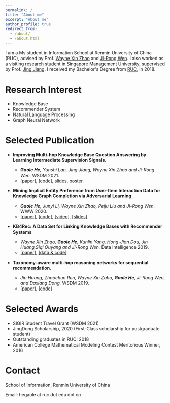 ```yaml
---
permalink: /
title: "About me"
excerpt: "About me"
author_profile: true
redirect_from: 
  - /about/
  - /about.html
---
```


I am a Ms student in Information School at Renmin University of China (RUC), advised by Prof. [Wayne Xin Zhao](http://playbigdata.ruc.edu.cn/batmanfly/) and [Ji-Rong Wen](https://scholar.google.co.jp/citations?user=tbxCHJgAAAAJ). I also worked as a visiting research student in Singapore Management University, supervised by Prof. [Jing Jiang](http://www.mysmu.edu/faculty/jingjiang/). I received my Bachelor's Degree from [RUC](https://ruc.edu.cn/), in 2018.


Research Interest
======
- Knowledge Base
- Recommender System
- Natural Language Processing
- Graph Neural Network


Selected Publication
======
- **Improving Multi-hop Knowledge Base Question Answering by Learning Intermediate Supervision Signals.**
  - ***Gaole He**, Yunshi Lan, Jing Jiang, Wayne Xin Zhao and Ji-Rong Wen.* WSDM 2021.
  - [[paper]](http://RichardHGL.github.io/files/wsdm2021.pdf), [[code]](https://github.com/RichardHGL/WSDM2021_NSM), [slides](https://github.com/RichardHGL/WSDM2021_NSM/blob/main/presentation/wsdm_slides_ver2.pptx), [poster](https://github.com/RichardHGL/WSDM2021_NSM/blob/main/presentation/wsdm-poster.pdf).

- **Mining Implicit Entity Preference from User-Item Interaction Data for Knowledge Graph Completion via Adversarial Learning.**
  - ***Gaole He**, Junyi Li, Wayne Xin Zhao, Peiju Liu and Ji-Rong Wen.* WWW 2020.
  - [[paper]](http://RichardHGL.github.io/files/www2020.pdf), [[code]](https://github.com/RichardHGL/UPGAN), [[video]](https://www.youtube.com/watch?v=SABAIvhhMm0&list=PLJNwhMK_V7EyZCUt6SjW4JthoM9-QiHMZ&index=43), [[slides]](https://github.com/RichardHGL/UPGAN/blob/master/www_slides.pptx)

- **KB4Rec: A Data Set for Linking Knowledge Bases with Recommender Systems**
  - *Wayne Xin Zhao, **Gaole He**, Kunlin Yang, Hong-Jian Dou, Jin Huang,Siqi Ouyang and Ji-Rong Wen.* Data Intelligence 2019.
  - [[paper]](http://RichardHGL.github.io/files/KB4Rec.pdf), [[data & code]](https://github.com/RUCDM/KB4Rec)

- **Taxonomy-aware multi-hop reasoning networks for sequential recommendation.**
  - *Jin Huang, Zhaochun Ren, Wayne Xin Zaho, **Gaole He**, Ji-Rong Wen, and Daxiang Dong.*  WSDM 2019.
  - [[paper]](https://dl.acm.org/doi/abs/10.1145/3289600.3290972), [[code]](https://github.com/RUCDM/TMRN)


Selected Awards
======
- SIGIR Student Travel Grant (WSDM 2021)
- JingDong Scholarship, 2020 (First-Class scholarship for postgraduate student)
- Outstanding graduates in RUC: 2018
- American College Mathematical Modeling Contest Meritorious Winner, 2016

Contact
======
School of Information, Renmin University of China

Email: hegaole at ruc dot edu dot cn
